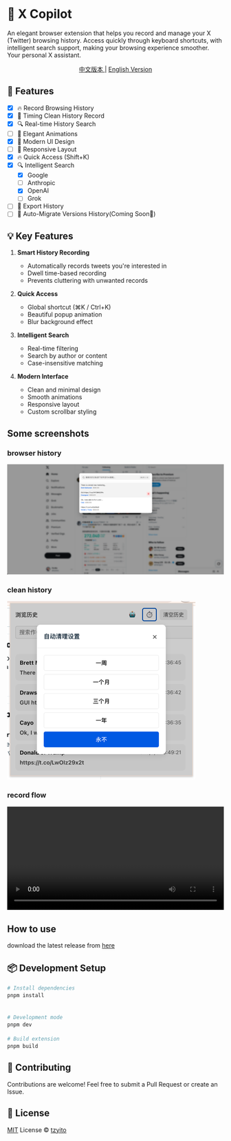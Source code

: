 # 🌟 X Copilot

An elegant browser extension that helps you record and manage your X (Twitter) browsing history. Access quickly through keyboard shortcuts, with intelligent search support, making your browsing experience smoother. Your personal X assistant.

<div align="center">
    <a href="./README.zh-CN.md">
        中文版本
    </a>
    |
    <a href="./README.en-US.md">
        English Version
    </a>
</div>

## 🚀 Features

- [x] 🔥 Record Browsing History
- [x] 🎯 Timing Clean History Record
- [x] 🔍 Real-time History Search
- [ ] 💫 Elegant Animations
- [x] 🌈 Modern UI Design
- [ ] 📱 Responsive Layout
- [x] 🔥 Quick Access (Shift+K)
- [x] 🔍 Intelligent Search
  - [x] Google
  - [ ] Anthropic
  - [x] OpenAI
  - [ ] Grok
- [ ] 📄 Export History
- [ ] 🔄 Auto-Migrate Versions History(Coming Soon💫)

## 💡 Key Features

1. **Smart History Recording**

   - Automatically records tweets you're interested in
   - Dwell time-based recording
   - Prevents cluttering with unwanted records

2. **Quick Access**

   - Global shortcut (⌘K / Ctrl+K)
   - Beautiful popup animation
   - Blur background effect

3. **Intelligent Search**

   - Real-time filtering
   - Search by author or content
   - Case-insensitive matching

4. **Modern Interface**
   - Clean and minimal design
   - Smooth animations
   - Responsive layout
   - Custom scrollbar styling

## Some screenshots

### browser history

![image](./public/screenshots/history.png)

### clean history

![image](./public/screenshots/clean_history.png)

### record flow

<video src="./public/screenshots/video.mp4" width="100%" height="240" controls></video>

## How to use

download the latest release from [here](https://github.com/Tzyito/x-copilot/releases)

## 📦 Development Setup

```bash
# Install dependencies
pnpm install


# Development mode
pnpm dev

# Build extension
pnpm build
```

## 🤝 Contributing

Contributions are welcome! Feel free to submit a Pull Request or create an Issue.

## 📄 License

[MIT](./LICENSE) License © [tzyito](https://github.com/tzyito)
